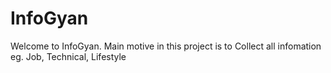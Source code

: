 # InfoGyan
Welcome to InfoGyan. Main motive in this project is to Collect all infomation eg. Job, Technical, Lifestyle
